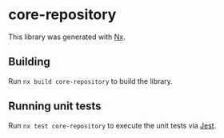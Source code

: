 # core-repository

This library was generated with [Nx](https://nx.dev).

## Building

Run `nx build core-repository` to build the library.

## Running unit tests

Run `nx test core-repository` to execute the unit tests via [Jest](https://jestjs.io).
